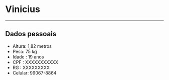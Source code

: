 # Vinicius 

---

## Dados pessoais 

- Altura: 1,82 metros
- Peso: 75 kg 
- Idade : 19 anos 
- CPF : XXXXXXXXXXX
- RG : XXXXXXXXX
- Celular: 99067-8864

